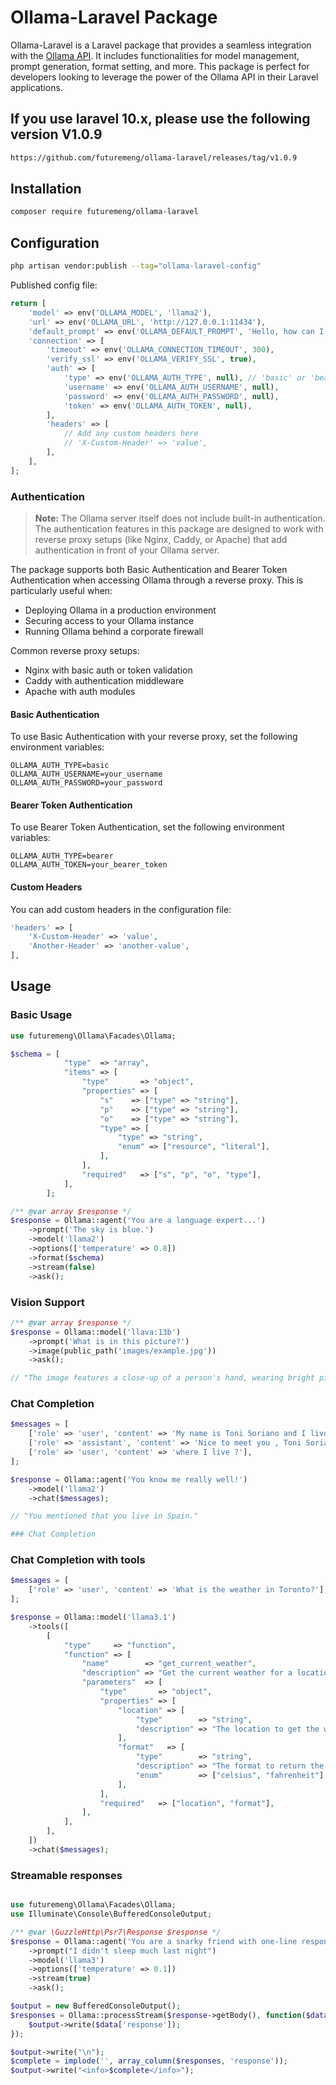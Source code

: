 # Ollama-Laravel Package

Ollama-Laravel is a Laravel package that provides a seamless integration with the [Ollama API](https://github.com/jmorganca/ollama). It includes functionalities for model management, prompt generation, format setting, and more. This package is perfect for developers looking to leverage the power of the Ollama API in their Laravel applications.

## If you use laravel 10.x, please use the following version V1.0.9

```bash
https://github.com/futuremeng/ollama-laravel/releases/tag/v1.0.9
```

## Installation

```bash
composer require futuremeng/ollama-laravel
```

## Configuration

```bash
php artisan vendor:publish --tag="ollama-laravel-config"
```

Published config file:

```php
return [
    'model' => env('OLLAMA_MODEL', 'llama2'),
    'url' => env('OLLAMA_URL', 'http://127.0.0.1:11434'),
    'default_prompt' => env('OLLAMA_DEFAULT_PROMPT', 'Hello, how can I assist you today?'),
    'connection' => [
        'timeout' => env('OLLAMA_CONNECTION_TIMEOUT', 300),
        'verify_ssl' => env('OLLAMA_VERIFY_SSL', true),
        'auth' => [
            'type' => env('OLLAMA_AUTH_TYPE', null), // 'basic' or 'bearer'
            'username' => env('OLLAMA_AUTH_USERNAME', null),
            'password' => env('OLLAMA_AUTH_PASSWORD', null),
            'token' => env('OLLAMA_AUTH_TOKEN', null),
        ],
        'headers' => [
            // Add any custom headers here
            // 'X-Custom-Header' => 'value',
        ],
    ],
];
```

### Authentication

> **Note:** The Ollama server itself does not include built-in authentication. The authentication features in this package are designed to work with reverse proxy setups (like Nginx, Caddy, or Apache) that add authentication in front of your Ollama server.

The package supports both Basic Authentication and Bearer Token Authentication when accessing Ollama through a reverse proxy. This is particularly useful when:
- Deploying Ollama in a production environment
- Securing access to your Ollama instance
- Running Ollama behind a corporate firewall

Common reverse proxy setups:
- Nginx with basic auth or token validation
- Caddy with authentication middleware
- Apache with auth modules

#### Basic Authentication

To use Basic Authentication with your reverse proxy, set the following environment variables:

```env
OLLAMA_AUTH_TYPE=basic
OLLAMA_AUTH_USERNAME=your_username
OLLAMA_AUTH_PASSWORD=your_password
```

#### Bearer Token Authentication

To use Bearer Token Authentication, set the following environment variables:

```env
OLLAMA_AUTH_TYPE=bearer
OLLAMA_AUTH_TOKEN=your_bearer_token
```

#### Custom Headers

You can add custom headers in the configuration file:

```php
'headers' => [
    'X-Custom-Header' => 'value',
    'Another-Header' => 'another-value',
],
```

## Usage

### Basic Usage

```php
use futuremeng\Ollama\Facades\Ollama;

$schema = [
            "type"  => "array",
            "items" => [
                "type"       => "object",
                "properties" => [
                    "s"    => ["type" => "string"],
                    "p"    => ["type" => "string"],
                    "o"    => ["type" => "string"],
                    "type" => [
                        "type" => "string",
                        "enum" => ["resource", "literal"],
                    ],
                ],
                "required"   => ["s", "p", "o", "type"],
            ],
        ];

/** @var array $response */
$response = Ollama::agent('You are a language expert...')
    ->prompt('The sky is blue.')
    ->model('llama2')
    ->options(['temperature' => 0.8])
    ->format($schema)
    ->stream(false)
    ->ask();
```


### Vision Support
    
```php
/** @var array $response */
$response = Ollama::model('llava:13b')
    ->prompt('What is in this picture?')
    ->image(public_path('images/example.jpg')) 
    ->ask();

// "The image features a close-up of a person's hand, wearing bright pink fingernail polish and blue nail polish. In addition to the colorful nails, the hand has two tattoos – one is a cross and the other is an eye."

```

### Chat Completion

```php
$messages = [
    ['role' => 'user', 'content' => 'My name is Toni Soriano and I live in Spain'],
    ['role' => 'assistant', 'content' => 'Nice to meet you , Toni Soriano'],
    ['role' => 'user', 'content' => 'where I live ?'],
];

$response = Ollama::agent('You know me really well!')
    ->model('llama2')
    ->chat($messages);

// "You mentioned that you live in Spain."

### Chat Completion

```
### Chat Completion with tools

```php
$messages = [
    ['role' => 'user', 'content' => 'What is the weather in Toronto?'],
];

$response = Ollama::model('llama3.1')
    ->tools([
        [
            "type"     => "function",
            "function" => [
                "name"        => "get_current_weather",
                "description" => "Get the current weather for a location",
                "parameters"  => [
                    "type"       => "object",
                    "properties" => [
                        "location" => [
                            "type"        => "string",
                            "description" => "The location to get the weather for, e.g. San Francisco, CA",
                        ],
                        "format"   => [
                            "type"        => "string",
                            "description" => "The format to return the weather in, e.g. 'celsius' or 'fahrenheit'",
                            "enum"        => ["celsius", "fahrenheit"],
                        ],
                    ],
                    "required"   => ["location", "format"],
                ],
            ],
        ],
    ])
    ->chat($messages);

```


### Streamable responses

```php

use futuremeng\Ollama\Facades\Ollama;
use Illuminate\Console\BufferedConsoleOutput;

/** @var \GuzzleHttp\Psr7\Response $response */
$response = Ollama::agent('You are a snarky friend with one-line responses')
    ->prompt("I didn't sleep much last night")
    ->model('llama3')
    ->options(['temperature' => 0.1])
    ->stream(true)
    ->ask();

$output = new BufferedConsoleOutput();
$responses = Ollama::processStream($response->getBody(), function($data) use ($output) {
    $output->write($data['response']);
});

$output->write("\n");
$complete = implode('', array_column($responses, 'response'));
$output->write("<info>$complete</info>");

```
